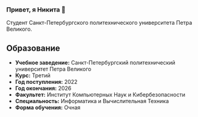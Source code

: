 ### Привет, я Никита 👋
Студент Санкт-Петербургского политехнического университета Петра Великого.

## Образование
- **Учебное заведение:** Санкт-Петербургский политехнический университет Петра Великого
- **Курс:** Третий
- **Год поступления:** 2022
- **Год окончания:** 2026
- **Факультет:** Институт Компьютерных Наук и Кибербезопасности
- **Специальность:** Информатика и Вычислительная Техника
- **Форма обучения:** Очная
